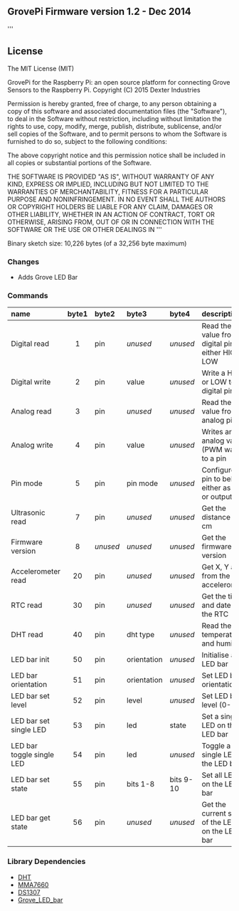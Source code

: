 ## GrovePi Firmware version 1.2 - Dec 2014
'''
## License

The MIT License (MIT)

GrovePi for the Raspberry Pi: an open source platform for connecting Grove Sensors to the Raspberry Pi.
Copyright (C) 2015  Dexter Industries

Permission is hereby granted, free of charge, to any person obtaining a copy
of this software and associated documentation files (the "Software"), to deal
in the Software without restriction, including without limitation the rights
to use, copy, modify, merge, publish, distribute, sublicense, and/or sell
copies of the Software, and to permit persons to whom the Software is
furnished to do so, subject to the following conditions:

The above copyright notice and this permission notice shall be included in
all copies or substantial portions of the Software.

THE SOFTWARE IS PROVIDED "AS IS", WITHOUT WARRANTY OF ANY KIND, EXPRESS OR
IMPLIED, INCLUDING BUT NOT LIMITED TO THE WARRANTIES OF MERCHANTABILITY,
FITNESS FOR A PARTICULAR PURPOSE AND NONINFRINGEMENT. IN NO EVENT SHALL THE
AUTHORS OR COPYRIGHT HOLDERS BE LIABLE FOR ANY CLAIM, DAMAGES OR OTHER
LIABILITY, WHETHER IN AN ACTION OF CONTRACT, TORT OR OTHERWISE, ARISING FROM,
OUT OF OR IN CONNECTION WITH THE SOFTWARE OR THE USE OR OTHER DEALINGS IN
'''

Binary sketch size: 10,226 bytes (of a 32,256 byte maximum)

### Changes

* Adds Grove LED Bar


### Commands

| name                      | byte1 | byte2    | byte3       | byte4     | description                                           |
|:------------------------- |:-----:|:-------- |:----------- |:--------- |:----------------------------------------------------- |
| Digital read              | 1     | pin      | _unused_    | _unused_  | Read the value from a digital pin, either HIGH or LOW |
| Digital write             | 2     | pin      | value       | _unused_  | Write a HIGH or LOW to a digital pin                  |
| Analog read               | 3     | pin      | _unused_    | _unused_  | Read the value from an analog pin                     |
| Analog write              | 4     | pin      | value       | _unused_  | Writes an analog value (PWM wave) to a pin            |
| Pin mode                  | 5     | pin      | pin mode    | _unused_  | Configure a pin to behave either as input or output   |
| Ultrasonic read           | 7     | pin      | _unused_    | _unused_  | Get the distance in cm                                |
| Firmware version          | 8     | _unused_ | _unused_    | _unused_  | Get the firmware version                              |
| Accelerometer read        | 20    | pin      | _unused_    | _unused_  | Get X, Y and Z from the 1.5g accelerometer            |
| RTC read                  | 30    | pin      | _unused_    | _unused_  | Get the time and date from the RTC                    |
| DHT read                  | 40    | pin      | dht type    | _unused_  | Read the temperature and humidity                     |
| LED bar init              | 50    | pin      | orientation | _unused_  | Initialise a LED bar                                  |
| LED bar orientation       | 51    | pin      | orientation | _unused_  | Set LED bar orientation                               |
| LED bar set level         | 52    | pin      | level       | _unused_  | Set LED bar level (0-10)                              |
| LED bar set single LED    | 53    | pin      | led         | state     | Set a single LED on the LED bar                       |
| LED bar toggle single LED | 54    | pin      | led         | _unused_  | Toggle a single LED on the LED bar                    |
| LED bar set state         | 55    | pin      | bits 1-8    | bits 9-10 | Set all LEDs on the LED bar                           |
| LED bar get state         | 56    | pin      | _unused_    | _unused_  | Get the current state of the LEDs on the LED bar      |


### Library Dependencies

* [DHT](https://github.com/karan259/DHT-sensor-library)
* [MMA7660](https://github.com/mcauser/Grove-3Axis-Digital-Accelerometer-1.5g-MMA7660FC)
* [DS1307](https://github.com/Seeed-Studio/RTC_DS1307)
* [Grove_LED_bar](https://github.com/Seeed-Studio/Grove_LED_Bar)
